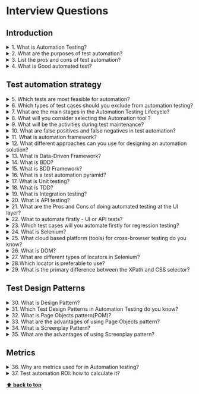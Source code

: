 # Interview Questions

## Introduction

<details>
<summary>1. What is Automation Testing?</summary>

> **Answer:**
> Test Automation is a process of automating the manual process to test the application/system under test. Automation testing involves use to a separate testing tool which lets you create test scripts which can be executed repeatedly and doesn’t require any manual intervention.

</details>

<details>
<summary>2. What are the purposes of test automation?</summary>

> **Answer:**
> Test automation goals and objectives are centered around facilitating the test process and boosting its efficiency.
> Test automation allows to achieve such  goals as :
>
> * Increasing speed of executing tests  (test scripts)
> * Increasing the amount of test coverage
> * Shortening software development cycles
> * Reducing maintenance cost of testing
> * Saving time and money.

</details>

<details>
<summary>3. List the pros and cons of test automation?</summary>

> **Answer:**
> Pros of test automation
>
> The key benefits of test automation :
>
> * Faster feedback, earlier detection of defects
> * Faster life cycle.
> * Accurate reports, every time.
> * Reduce required human efforts.
> * Testing efficiency improvement
> * Reduced budget on long run
> * Information Security
>
> Cons of test automation
>
> * Proficiency is required to write the automation test scripts.
> * False sense of quality (due to an automated check only checks what is been programmed to check)
> * Not reliable(Automated checks can fail due to many factors)
> * Can not be used with a project that is developed for shorter time period.
> * Initial set up costs (automation tool purchase, training, maintenance of test scripts) are expensive

</details>

<details>
<summary>4. What is Good automated test?</summary>

> **Answer:**
> A good test should have below characteristics:
>
> * It should test only one aspect. If it fails, you know exactly what is wrong.
> * The tests should be granular and independent.
> * It should be repeatable. Should get same result every time.
> * Should cover sufficient risk. When this test passes, you should be sure that a you can be fairly certain about the application.
> * User-defined messages should be coded or standardized for Error Logging for testers to understand.
> * It shoud have comments and adequate Exception handling (how error is handled on system failure or unexpected behavior of the application).
> * Tests should clean up after themselves.

</details>

## Test automation strategy

<details>
<summary>5. Which tests are most feasible for automation?</summary>

> **Answer:**
> The selection of tests may differ depending on goals of automation. Following are the primary criteria.
>
> * Repetitive tests that run for multiple builds.
> * Tests that tend to cause human error.
> * Tests that require multiple data sets.
> * Frequently used functionality that introduces high risk conditions(the test case is critical to the business )
> * Tests that are impossible to perform manually.
> * Tests that run on several different hardware or software platforms and configurations.
> * Tests that take a lot of effort and time when manual testing.

</details>

<details>
<summary>6. Which types of test cases should you exclude from automation testing?</summary>

> **Answer:**
>
> * Frequently changing tests (when the Application Under Test(AUT) changes frequently)
> * One time test cases
> * Adhoc – Random testing
> * Usability tests which require manual intervention to check for errors or deviation from expected behavior
> * Tests which could return unpredictable results. e.g. time-bound tests, expiry date verification
> * Any tests which require manual intervention

</details>

<details>
<summary>7. What are the main stages in the Automation Testing Lifecycle?</summary>

> **Answer:**
> Following are the primary steps to carry out automation testing:
>
> * Selecting the Automation tool
> * Define the scope of automation testing
> * Planning, design, and development of a test cases and test suites
> * Test execution and reporting
> * Regular maintenance of test suite

</details>

<details>
<summary>8. What will you consider selecting the Automation tool ?</summary>

> **Answer:**
> It is important to choose the automated testing tool that best suits your overall requirements and automation needs.
> The top priorities :
>
> * Support for your platforms and technology.
>
> CI, DevOps support ? Are you testing .Net, C# or WPF applications and on what operating systems? Are you going to test web applications? Do you need support for mobile application testing? Do you work with Android or iOS, or do you work with both operating systems?
>
> * Licensing and support costs
> * Training, documentation, tutorials, guidelines
> * Level of programming skills required
> * Create automated tests that are reusable, maintainable and resistant to changes in the applications.

</details>

<details>
<summary>9. What will be the activities during test maintenance?</summary>

> **Answer:**
>
> * Bug fixing - bugs are reported because of some scenarios which are not tested at all
> * Upgrade - Upgrading the application to the newer versions of the Software
> * Enhancement - Adding some new features into the existing software, code refactoring, configure your system for easier testing, identifying the flaky Tests and work on reducing them

</details>

 <details>
<summary>10. What are false positives and false negatives in test automation?</summary>

> **Answer:**
>
> * A false positive is an error in data reporting in which a test result incorrectly indicates the presence of a condition such as a failure when the failure is not present, while a false negative is the opposite error where the test result incorrectly fails to indicate the presence of a condition when it is present.

So, in another words:

> * If the code is broken, but the test passes; that is a false negative.
> * If the code is correct, but the test fails; that is a false positive.

</details>

 <details>
<summary>11. What is automation framework?</summary>

> **Answer:**
> A framework is a set of the structure of the entire automation suite. It is also a guideline, which if followed can result in a structure that is easy to maintain and enhance.
> These guidelines include:
>
> * Rules for writing test cases.
> * Coding guidelines for creating test handlers.
> * Input test data template.
> * Object repository management.
> * Log configuration.
> * Test result and reporting usage

</details>

<details>
<summary>12. What different approaches can you use for designing an automation solution?</summary>

> **Answer:**
> We can design a test automation solution based on the following types of frameworks.
>
> * Linear Automation Framework.
> * Module Based Testing Framework
> * Data Driven Testing Framework
> * Keyword Driven Testing Framework
> * Behavior Driven Development Framework
> * Hybrid Testing Framework

</details>

<details>
<summary>13. What is Data-Driven Framework?</summary>

> **Answer:**
> In Data-Driven Framework the Test Data is separated and kept outside the Test Scripts. Test Data is read from the external files (Excel Files, Text Files, CSV Files, ODBC Sources, DAO Objects, ADO Objects) and are loaded into the variables inside the Test Script. Variables are used both for Input values and for Verification values. .
> Advantages
>
> * Changes to the Test Scripts do not affect the Test Data
> * Test Cases can be executed with multiple Sets of Data
> * A Variety of Test Scenarios can be executed by just varying the Test Data in the External Data File
> * Disadvantages
> * More time is needed to plan and prepare both Test Scripts and Test Data

</details>

<details>
<summary>14. What is BDD?</summary>

> **Answer:**
> Behaviour-Driven Development (BDD) is the software development process.
> BDD is a way for software teams to work that closes the gap between business people and technical people by:
>
> * Encouraging collaboration across roles to build shared understanding of the problem to be solved
> * Working in rapid, small iterations to increase feedback and the flow of value
> * Producing system documentation that is automatically checked against the system’s behaviour
>
> So BDD uses human-readable descriptions of software user requirements as the basis for software tests.

</details>

<details>
<summary>15. What is BDD Framework?</summary>

> **Answer:**
> BDD framework that allows the tester/business analyst to create test cases in simple text language.
> BDD Framework has all those features along with its advantages:
>
> * Test scenarios are written separately in a different file, named as Feature file.
> * Tests are written by focusing user stories and system behavior in a layman language.
> * Code is subject to be written differently in step definitions file i.e. Java, Python, C#.

</details>

<details>
<summary>16. What is a test automation pyramid?</summary>

> **Answer:**
> The test automation pyramid lays out the types of tests that should be included in an automated test suite.
> The test automation pyramid operates at three levels:
>
> * Unit tests
> * Integration tests
> * GUI (End-to-End tests)
>
> ![test-automation-pyramid](./assets/test-automation-pyramid.jpg)

</details>

<details>
<summary>17. What is Unit testing?</summary>

> **Answer:**
> UNIT TESTING is a level of software testing where individual units/ components of a software are tested. The purpose is to validate that each unit of the software performs as designed. A unit is the smallest testable part of any software. It usually has one or a few inputs and usually a single output.

</details>

<details>
<summary>18. What is TDD?</summary>

> **Answer:**
> TEST DRIVEN DEVELOPMENT (TDD) approach first, the test is developed which specifies and validates what the code will do. In simple terms, test cases are created before code is written. The purpose of TDD is to make the code clearer, simple and bug-free.

</details>

<details>
<summary>19. What is Integration testing?</summary>

> **Answer:**
> INTEGRATION TESTING is a level of software testing where individual units are combined and tested as a group. The purpose of this level of testing is to expose faults in the interaction between integrated components.These components can range from databases, external services (APIs) and the like.

</details>

<details>
<summary>20. What is API testing?</summary>

> **Answer:**
> API testing is a type of software testing that involves testing application programming interfaces (APIs) directly and as part of integration testing to determine if they meet expectations for functionality, reliability, performance, and security.

</details>

<details>
<summary>21. What are the Pros and Cons of doing automated testing at the UI layer?</summary>

> **Answer:**
>
> ### Pros
>
> * Since UI automation simulates a real-time user, so it is useful for verifying end-to-end UI flows.
> * It could help testing application integration with the external systems.
> * The test suite can also be given to the customer to collect his feedback and gain confidence.
> * Automation tests can provide early feedback on high priority modules and help to reveal severe bugs.
> * Provides the ability to verify UI functionality even when it is not possible to test manually.
>
> ### Cons
>
> * UI automation can break when there are frequent changes in the UI element locators.
> * Test execution is slow as UI actions use a delay in processing.
> * Automation can verify only limited information which is available.
> * You need to cap the volume of test cases executed due to their slowness.
> * Automating a UI test could be time intensive as it involves many steps.

</details>

<details>
<summary>22. What to automate firstly - UI or API tests?</summary>

> **Answer:**
> Based on pyramid of testing API tests should be automated firstly.

</details>

<details>
<summary>23. Which test cases will you automate firstly for regression testing?</summary>

> **Answer:**
> The tests based on technical and business priority that are necessary for a frequent release cycle.
> It allows the testing team to test the high priority test cases which help to resolve critical bugs earlier in the testing phase.\
> The pyramid of testing should be taken into account as well.

</details>

<details>
<summary>24. What is Selenium?</summary>

> **Answer:**
> SELENIUM is a free (open-source) automated testing framework used to validate web applications across different browsers and platforms.
> Selenium Software is not just a single tool but a suite of software, each piece catering to different testing needs of an organization. Here is the list of tools:
>
> * Selenium Integrated Development Environment (IDE)
> * Selenium Remote Control (RC)
> * WebDriver
> * Selenium Grid
>
> ![selenium-suite](./assets/selenium-suite.png)

</details>

<details>
<summary>25. What cloud based platform (tools) for cross-browser testing do you know?</summary>

> **Answer:**
> The most popular tools:
>
> * Browser-Stack(desktop and mobile browser)
> * Sauce Labs(web and mobile app testing platform)
> * LambdaTest
> * SeleniumBox

</details>
<details>

<summary>26. What is DOM?</summary>

> **Answer:**
> The Document Object Model (DOM) is the data representation of the objects that comprise the structure and content of a document on the web.

</details>

 <details>

<summary>27. What are different types of locators in Selenium?</summary>

> **Answer:**
> Selenium supports 8 different types of locators:
>
> * id,
> * name,
> * className,
> * tagName,
> * linkText,
> * partialLinkText,
> * CSS selector,
> * xpath.

</details>

<details>

<summary>28.Which locator is preferable to use?</summary>

> **Answer:**
> Using ID Locator in Selenium WebDriver is the fastest and the most reliable among all the locators. ID's are supposed to be unique to each element, making the ID locator as a dependable choice.

</details>

<details>
<summary>29. What is the primary difference between the XPath and CSS selector?</summary>

> **Answer:**
> The primary difference between XPath and CSS Selectors is that, with the XPath we can traverse both forward and backward whereas CSS selector only moves forward.

</details>

## Test Design Patterns

<details>
<summary>30. What is Design Pattern?</summary>

> **Answer:**
> A design pattern is the re-usable form of a solution to a design problem.

</details>

<details>
 <summary>31. Which Test Design Patterns in Automation Testing do you know?</summary>

> **Answer:**
> The most popular Test Design Patterns are:
>
> * Page Objects pattern
> * Page Factory pattern
> * Screenplay Pattern
> * Fluent / Chain of Invocations
> * Presenter First
> * etc

</details>

<details>
<summary>32. What is Page Objects pattern(POM)?</summary>

> **Answer:**
> Page Object Model (POM) is a design pattern, popularly used in test automation that creates Object Repository for web UI elements.
>
> Under this model, for each web page in the application, there should be a corresponding Page Class. This Page class will identify the WebElements of that web page and also contains Page methods which perform operations on those WebElements. Each element is a private property (or getter).  Page methods are public and internally operate with elements.
>
> The main problem it solves is the separation of technical details (e.g. user interface elements on the page/screen) and actual test logic of UI test.

</details>

<details>
<summary>33. What are the advantages of using Page Objects pattern?</summary>

> **Answer:**
>
> * Code becomes less and optimized as we are able to reuse page object methods in the POM classes
> * Page Object Pattern says operations and flows in the UI should be separated from verification. This concept makes our code cleaner and easy to understand.
> * Any change in UI can easily be implemented, updated and maintained into the Page Objects and Classes
> * The object repository is independent of test cases, so we can use the same object repository for a different purpose with different tools. For example, we can integrate POM with TestNG/JUnit for functional Testing and at the same time with JBehave/Cucumber for acceptance testing.

</details>

<details>
<summary>34. What is Screenplay Pattern?</summary>

> **Answer:**
> The Screenplay Pattern is a user-centred approach to writing the automated acceptance tests. Screenplay uses the idea of actors, tasks and goals to express tests in business terms, rather than in terms of interactions with the system. In Screenplay, you describe tests in terms of an actor who has goals.

The key elements of the pattern are: actors, abilities, interactions, questions, and tasks.

> ![screen-player](./assets/screen-player.png)

</details>

<details>
<summary>35. What are the advantages of using Screenplay pattern?</summary>

> **Answer:**
>
> * The screenplay pattern can help you write more readable and maintainable tests.
> * Scalability and ease of maintenance, it makes writing larger test suites for more complicated applications, real-world application significantly easier and faster, it makes it easier to scale, make it easier to bring people on board, train them, etc
> * Living Documentation: it provides great reporting and living documentation.

</details>

## Metrics

<details>
<summary>36. Why are metrics used for in Automation testing?</summary>

> **Answer:**

Test metrics can help implement and improve the Organizational test processes and consequently help track its status

> * Take decision for next phase of activities
> * Evidence of the claim or prediction
> * Understand the type of improvement required
> * Take decision or process or technology change

</details>

<details>
<summary>37. Test automation ROI: how to calculate it?</summary>

> **Answer:**
> ROI is calculated as savings gained by replacing manual regression tests with automated tests divided by the cost of investment into test automation:
>
> ROI = (Savings ÷ Investment)
>
> Since ROI is a unitless number, it really doesn’t matter whether the savings and investment amounts are in dollars or time. For ease in calculation, minutes will be used because most of our inputs are in the form of time.
>
> Cost Savings
>
> Savings is the difference between the cost of running a set of tests manually versus running the same tests automatically >a number of times over some period.
>
> Savings = (time to run one manual test case - time to run one automated test case) \* # of tests \* # of runs
>
> Test Automation Investment
>
> Investment is the summation of fixed and ongoing costs of test automation including time spent building and configuring >the test automation tooling or framework, and time spent coding or maintaining automated tests.
>
> Investment = time to build framework + (time to code one automated test \* # of tests) + maintenance costs

</details>

**[⬆ back to top](#interview-questions)**
